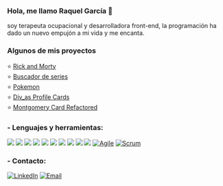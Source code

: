 ### Hola, me llamo Raquel García 💙 
soy terapeuta ocupacional y desarrolladora front-end, la programación ha dado un nuevo empujón a mi vida y me encanta. 

 ### Algunos de mis proyectos 
⭐️ <a href="https://github.com/RaquelGarciaCaja/Rick-and-Morty">Rick and Morty</a> <br/>
⭐️ <a href="https://github.com/RaquelGarciaCaja/Buscador-de-series">Buscador de series</a><br/>
⭐️ <a href="https://github.com/RaquelGarciaCaja/Pokemon-hazte-con-todos-">Pokemon</a><br/>
⭐️ <a href="https://github.com/RaquelGarciaCaja/Div_as-Profile-Cards">Div_as Profile Cards</a><br/>
⭐️ <a href="https://github.com/RaquelGarciaCaja/Montgomery-Card-Refactored">Montgomery Card Refactored</a>

### - Lenguajes y herramientas:
<img src = "https://img.shields.io/badge/-HTML5-E34F26?style=flat&logo=html5&logoColor=white"> <img src = "https://img.shields.io/badge/-CSS3-1572B6?style=flat&logo=css3&logoColor=white">
<img src="https://img.shields.io/badge/-Bootstrap-563D7C?style=flat&logo=bootstrap&logoColor=white">
<img src="https://img.shields.io/badge/-JavaScript-eed718?style=flat&logo=javascript&logoColor=ffffff">
<img src="https://img.shields.io/badge/-Sass-cc6699?style=flat&logo=sass&logoColor=ffffff">
<img src="https://img.shields.io/badge/-React-000000?style=flat&logo=react&logoColor=00c8ff">
<img src="https://img.shields.io/badge/-Node.js-3C873A?style=flat&logo=Node.js&logoColor=white">
<img src="http://img.shields.io/badge/-Git-F1502F?style=flat&logo=git&logoColor=FFFFFF">
<img src="http://img.shields.io/badge/-Github-000000?style=flat&logo=github&logoColor=FFFFFF">
<img src="http://img.shields.io/badge/-VS%20Code-007ACC?style=flat&logo=visual%20studio%20code&logoColor=white">
[![Agile](https://img.shields.io/badge/Agile-blue?style=flat&logo=Agile&logoColor=white&link=https://github.com/Quananhle "Agile")](https://github.com/Quananhle) [![Scrum](https://img.shields.io/badge/Scrum-green?style=flat&logo=Scrum&logoColor=white&link=https://github.com/Quananhle "Scrum")](https://github.com/Quananhle) 



 ### - Contacto: 
  
  <a href="https://www.linkedin.com/in/raquelgarciacaja/" target="_blank"><img alt="LinkedIn" src="https://img.shields.io/badge/-Linkedin-blue?logo=linkedin&logoColor=white"></a>
  <a href="mailto:raquelgc8@gmail.com" target="_blank"><img alt="Email" src="https://img.shields.io/badge/-Email-red?logo=gmail&logoColor=white"></a>

